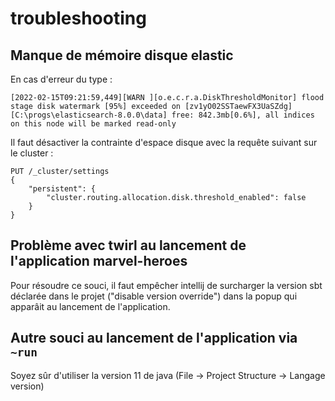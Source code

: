 # troubleshooting

## Manque de mémoire disque elastic

En cas d'erreur du type : 

```
[2022-02-15T09:21:59,449][WARN ][o.e.c.r.a.DiskThresholdMonitor] flood stage disk watermark [95%] exceeded on [zv1yO02SSTaewFX3UaSZdg][C:\progs\elasticsearch-8.0.0\data] free: 842.3mb[0.6%], all indices on this node will be marked read-only
```

Il faut désactiver la contrainte d'espace disque avec la requête suivant sur le cluster :

```
PUT /_cluster/settings
{
    "persistent": {
        "cluster.routing.allocation.disk.threshold_enabled": false
    }
}
```

## Problème avec twirl au lancement de l'application marvel-heroes

Pour résoudre ce souci, il faut empêcher intellij de surcharger la version sbt déclarée dans le projet ("disable version override") dans la popup qui apparâit au lancement de l'application.

## Autre souci au lancement de l'application via `~run`

Soyez sûr d'utiliser la version 11 de java (File -> Project Structure -> Langage version)
